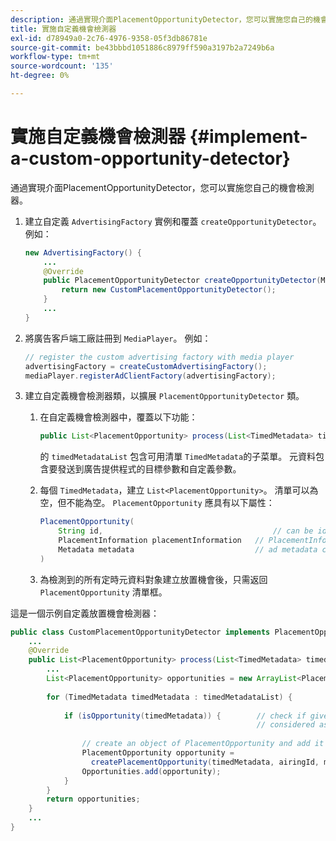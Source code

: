 ```yaml
---
description: 通過實現介面PlacementOpportunityDetector，您可以實施您自己的機會檢測器。
title: 實施自定義機會檢測器
exl-id: d78949a0-2c76-4976-9358-05f3db86781e
source-git-commit: be43bbbd1051886c8979ff590a3197b2a7249b6a
workflow-type: tm+mt
source-wordcount: '135'
ht-degree: 0%

---
```


# 實施自定義機會檢測器 {#implement-a-custom-opportunity-detector}

通過實現介面PlacementOpportunityDetector，您可以實施您自己的機會檢測器。

1. 建立自定義 `AdvertisingFactory` 實例和覆蓋 `createOpportunityDetector`。 例如：

   ```java
   new AdvertisingFactory() { 
       ... 
       @Override 
       public PlacementOpportunityDetector createOpportunityDetector(MediaPlayerItem item) { 
           return new CustomPlacementOpportunityDetector(); 
       } 
       ... 
   }
   ```

1. 將廣告客戶端工廠註冊到 `MediaPlayer`。 例如：

   ```java
   // register the custom advertising factory with media player 
   advertisingFactory = createCustomAdvertisingFactory(); 
   mediaPlayer.registerAdClientFactory(advertisingFactory);
   ```

1. 建立自定義機會檢測器類，以擴展 `PlacementOpportunityDetector` 類。
   1. 在自定義機會檢測器中，覆蓋以下功能：

      ```java
      public List<PlacementOpportunity> process(List<TimedMetadata> timedMetadataList, Metadata metadata)
      ```

      的 `timedMetadataList` 包含可用清單 `TimedMetadata`的子菜單。 元資料包含要發送到廣告提供程式的目標參數和自定義參數。

   1. 每個 `TimedMetadata`，建立 `List<PlacementOpportunity>`。 清單可以為空，但不能為空。 `PlacementOpportunity` 應具有以下屬性：

      ```java
      PlacementOpportunity( 
          String id,                                      // can be id from timedMetadata 
          PlacementInformation placementInformation   // PlacementInformation object containing Type, time, duration 
          Metadata metadata                           // ad metadata containing targeting params sent to the ad provider 
      )
      ```

   1. 為檢測到的所有定時元資料對象建立放置機會後，只需返回 `PlacementOpportunity` 清單框。

這是一個示例自定義放置機會檢測器：

```java
public class CustomPlacementOpportunityDetector implements PlacementOpportunityDetector { 
    ... 
    @Override 
    public List<PlacementOpportunity> process(List<TimedMetadata> timedMetadataList, Metadata metadata) { 
        ... 
        List<PlacementOpportunity> opportunities = new ArrayList<PlacementOpportunity>(); 
 
        for (TimedMetadata timedMetadata : timedMetadataList) { 
 
            if (isOpportunity(timedMetadata)) {        // check if given timedMetadata should be  
                                                       // considered as an opportunity 
 
                // create an object of PlacementOpportunity and add it to the opportunities list 
                PlacementOpportunity opportunity =  
                  createPlacementOpportunity(timedMetadata, airingId, metadata); 
                Opportunities.add(opportunity); 
            } 
        } 
        return opportunities; 
    }    
    ... 
} 
```
